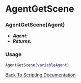 # AgentGetScene

### AgentGetScene(Agent)
- ***Agent:*** 
- ***Returns:*** 

### Usage

```Lua
AgentGetScene(variableAgent)
```


[Back To Scripting Documentation](../README.md)

